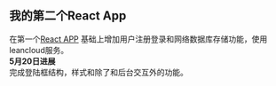 ## 我的第二个React App
在第一个[React APP](https://github.com/limianhust/React1) 基础上增加用户注册登录和网络数据库存储功能，使用leancloud服务。<br>
**5月20日进展** <br>
完成登陆框结构，样式和除了和后台交互外的功能。